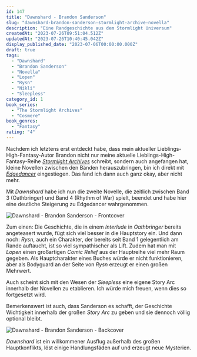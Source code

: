 ```yaml
---
id: 147
title: "Dawnshard - Brandon Sanderson"
slug: "dawnshard-brandon-sanderson-stormlight-archive-novella"
description: "Eine Randgeschichte aus dem Stormlight Universum"
createdAt: "2023-07-26T09:51:04.512Z"
updatedAt: "2023-07-26T10:40:45.042Z"
display_published_date: "2023-07-06T00:00:00.000Z"
draft: true
tags:
  - "Dawnshard"
  - "Brandon Sanderson"
  - "Novella"
  - "Lopen"
  - "Rysn"
  - "Nikli"
  - "Sleepless"
category_id: 1
book_series:
  - "The Stormlight Archives"
  - "Cosmere"
book_genres:
  - "Fantasy"
rating: "4"
---
```


Nachdem ich letztens erst entdeckt habe, dass mein aktueller Lieblings-High-Fantasy-Autor Brandon nicht nur meine aktuelle Lieblings-High-Fantasy-Reihe *[Stormlight Archives](https://www.flore.nz/series/the-stormlight-archives/)* schreibt, sondern auch angefangen hat, kleine Novellen zwischen den Bänden herauszubringen, bin ich direkt mit *[Edgedancer](https://www.flore.nz/blog/edgedancer-brandon-sanderson-stormlight-archives-novella)* eingestiegen. Das fand ich dann auch ganz okay, aber nicht mehr. 

Mit *Dawnshard* habe ich nun die zweite Novelle, die zeitlich zwischen Band 3 (Oathbringer) und Band 4 (Rhythm of War) spielt, beendet und habe hier eine deutliche Steigerung zu Edgedancer wahrgenommen. 

![Dawnshard - Brandon Sanderson - Frontcover](https://res.cloudinary.com/dlsll9dkn/image/upload/v1690357790/dawnshard_frontcover_6490018f0f.jpg)

<!--more-->

Zum einen: Die Geschichte, die in einem *Interlude* in *Oathbringer* bereits angeteasert wurde, fügt sich viel besser in die Hauptstory ein. Und dann noch: *Rysn*, auch ein Charakter, der bereits seit Band 1 gelegentlich am Rande auftaucht, ist so viel sympathischer als Lift. 
Zudem hat man mit *Lopen* einen großartigen *Comic Relief* aus der Hauptreihe viel mehr Raum gegeben. Als Hauptcharakter eines Buches würde er nicht funktionieren, aber als Bodyguard an der Seite von *Rysn* erzeugt er einen großen Mehrwert. 

Auch scheint sich mit den Wesen der *Sleepless* eine eigene Story Arc innerhalb der Novellen zu etablieren. Ich würde mich freuen, wenn dies so fortgesetzt wird. 

Bemerkenswert ist auch, dass Sanderson es schafft, der Geschichte Wichtigkeit innerhalb der großen *Story Arc* zu geben und sie dennoch völlig optional bleibt. 

![Dawnshard - Brandon Sanderson - Backcover](https://res.cloudinary.com/dlsll9dkn/image/upload/v1690357790/dawnshard_backcover_ee55ff8963.jpg)

*Dawnshard* ist ein willkommener Ausflug außerhalb des großen Hauptkonflikts, löst einige Handlungsfäden auf und erzeugt neue Mysterien.